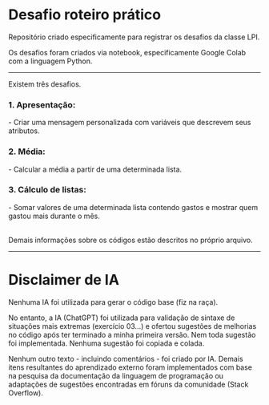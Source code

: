 # Desafio roteiro prático

Repositório criado especificamente para registrar os desafios da classe LPI.

Os desafios foram criados via notebook, especificamente Google Colab com a linguagem Python.

---

Existem três desafios.

<h3>1. Apresentação:</h3>
   - Criar uma mensagem personalizada com variáveis que descrevem seus atributos.
<h3>2. Média:</h3>
   - Calcular a média a partir de uma determinada lista.
<h3>3. Cálculo de listas:</h3>
   - Somar valores de uma determinada lista contendo gastos e mostrar quem gastou mais durante o mês.
   <br><br>

Demais informações sobre os códigos estão descritos no próprio arquivo.

---

# Disclaimer de IA

Nenhuma IA foi utilizada para gerar o código base (fiz na raça). 

No entanto, a IA (ChatGPT) foi utilizada para validação de sintaxe de situações mais extremas (exercício 03...) e ofertou sugestões de melhorias no código após ter terminado a minha primeira versão. Nem toda sugestão foi implementada. Nenhuma sugestão foi copiada e colada. 

Nenhum outro texto - incluindo comentários - foi criado por IA. Demais itens resultantes do aprendizado externo foram implementados com base na pesquisa da documentação da linguagem de programação ou adaptações de sugestões encontradas em fóruns da comunidade (Stack Overflow).
